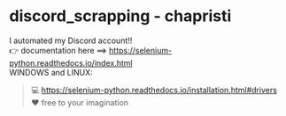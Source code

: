 # discord_scrapping - chapristi
I automated my Discord account!! <br>
👉 documentation here ==> https://selenium-python.readthedocs.io/index.html <br>
WINDOWS and LINUX:<br>
> 💻 https://selenium-python.readthedocs.io/installation.html#drivers<br>
> ❤️ free to your imagination

